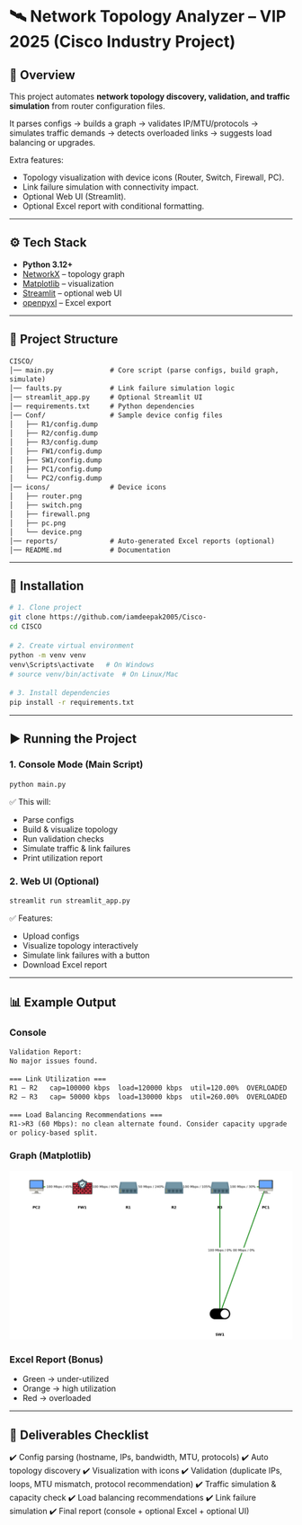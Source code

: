 
# 🛰️ Network Topology Analyzer – VIP 2025 (Cisco Industry Project)

## 📌 Overview

This project automates **network topology discovery, validation, and traffic simulation** from router configuration files.

It parses configs → builds a graph → validates IP/MTU/protocols → simulates traffic demands → detects overloaded links → suggests load balancing or upgrades.

Extra features:

* Topology visualization with device icons (Router, Switch, Firewall, PC).
* Link failure simulation with connectivity impact.
* Optional Web UI (Streamlit).
* Optional Excel report with conditional formatting.

---

## ⚙️ Tech Stack

* **Python 3.12+**
* [NetworkX](https://networkx.org/) – topology graph
* [Matplotlib](https://matplotlib.org/) – visualization
* [Streamlit](https://streamlit.io/) – optional web UI
* [openpyxl](https://openpyxl.readthedocs.io/) – Excel export

---

## 📂 Project Structure

```
CISCO/
│── main.py              # Core script (parse configs, build graph, simulate)
│── faults.py            # Link failure simulation logic
│── streamlit_app.py     # Optional Streamlit UI
│── requirements.txt     # Python dependencies
│── Conf/                # Sample device config files
│   ├── R1/config.dump
│   ├── R2/config.dump
│   ├── R3/config.dump
│   ├── FW1/config.dump
│   ├── SW1/config.dump
│   ├── PC1/config.dump
│   └── PC2/config.dump
│── icons/               # Device icons
│   ├── router.png
│   ├── switch.png
│   ├── firewall.png
│   ├── pc.png
│   └── device.png
│── reports/             # Auto-generated Excel reports (optional)
│── README.md            # Documentation
```

---

## 🚀 Installation

```bash
# 1. Clone project
git clone https://github.com/iamdeepak2005/Cisco-
cd CISCO

# 2. Create virtual environment
python -m venv venv
venv\Scripts\activate   # On Windows
# source venv/bin/activate  # On Linux/Mac

# 3. Install dependencies
pip install -r requirements.txt
```

---

## ▶️ Running the Project

### 1. Console Mode (Main Script)

```bash
python main.py
```

✅ This will:

* Parse configs
* Build & visualize topology
* Run validation checks
* Simulate traffic & link failures
* Print utilization report

### 2. Web UI (Optional)

```bash
streamlit run streamlit_app.py
```

✅ Features:

* Upload configs
* Visualize topology interactively
* Simulate link failures with a button
* Download Excel report

---

## 📊 Example Output

### Console

```
Validation Report:
No major issues found.

=== Link Utilization ===
R1 — R2   cap=100000 kbps  load=120000 kbps  util=120.00%  OVERLOADED
R2 — R3   cap= 50000 kbps  load=130000 kbps  util=260.00%  OVERLOADED

=== Load Balancing Recommendations ===
R1->R3 (60 Mbps): no clean alternate found. Consider capacity upgrade or policy-based split.
```

### Graph (Matplotlib)

![example-topology](icons/sample-topology.png)

### Excel Report (Bonus)

* Green → under-utilized
* Orange → high utilization
* Red → overloaded

---

## 📌 Deliverables Checklist

✔️ Config parsing (hostname, IPs, bandwidth, MTU, protocols)
✔️ Auto topology discovery
✔️ Visualization with icons
✔️ Validation (duplicate IPs, loops, MTU mismatch, protocol recommendation)
✔️ Traffic simulation & capacity check
✔️ Load balancing recommendations
✔️ Link failure simulation
✔️ Final report (console + optional Excel + optional UI)

